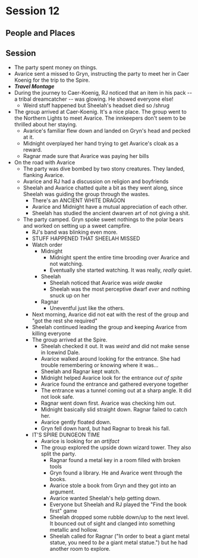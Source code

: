 
# Session 12
## People and Places
## Session
* The party spent money on things.	
* Avarice sent a missed to Gryn, instructing the party to meet her in Caer Koenig for the trip to the Spire.
* ***Travel Montage***
* During the journey to Caer-Koenig, RJ noticed that an item in his pack -- a tribal dreamcatcher -- was glowing. He showed everyone else!
	* Weird stuff happened but Sheelah's headset died so /shrug
* The group arrived at Caer-Koenig. It's a nice place. The group went to the Northern Lights to meet Avarice. The innkeepers don't seem to be thrilled about her staying.
	* Avarice's familiar flew down and landed on Gryn's head and pecked at it.
	* Midnight overplayed her hand trying to get Avarice's cloak as a reward.
	* Ragnar made sure that Avarice was paying her bills
* On the road with Avarice
	* The party was dive bombed by two stony creatures. They landed, flanking Avarice.
	* Avarice and RJ had a discussion on religion and boyfriends
	* Sheelah and Avarice chatted quite a bit as they went along, since Sheelah was guiding the group through the wastes.
		* There's an ANCIENT WHITE DRAGON
		* Avarice and Midnight have a mutual appreciation of each other.
		* Sheelah has studied the ancient dwarven art of not giving a shit.
	* The party camped. Gryn spoke sweet nothings to the polar bears and worked on setting up a sweet campfire.
		* RJ's band was blinking even more.
		* STUFF HAPPENED THAT SHEELAH MISSED
		* Watch order
			* Midnight
				* Midnight spent the entire time brooding over Avarice and not watching.
				* Eventually she started watching. It was really, _really_ quiet.
			* Sheelah
				* Sheelah noticed that Avarice was _wide awake_
				* Sheelah was the most perceptive dwarf _ever_ and nothing snuck up on her
			* Ragnar
				* Uneventful just like the others.
		* Next morning, Avarice did not eat with the rest of the group and "got the rest she required"
		* Sheelah continued leading the group and keeping Avarice from killing everyone
		* The group arrived at the Spire.
			* Sheelah checked it out. It was _weird_ and did not make sense in Icewind Dale.
			* Avarice walked around looking for the entrance. She had trouble remembering or knowing where it was...
			* Sheelah and Ragnar kept watch.
			* Midnight helped Avarice look for the entrance _out of spite_
			* Avarice found the entrance and gathered everyone together
			* The entrance was a tunnel coming out at a sharp angle. It did not look safe.
			* Ragnar went down first. Avarice was checking him out.
			* Midnight basically slid straight down. Ragnar failed to catch her.
			* Avarice gently floated down.
			* Gryn fell down hard, but had Ragnar to break his fall.
		* IT'S SPIRE DUNGEON TIME
			* Avarice is looking for an _artifact_
			* The group explored the upside down wizard tower. They also split the party.
				* Ragnar found a metal key in a room filled with broken tools
				* Gryn found a library. He and Avarice went through the books.
				* Avarice stole a book from Gryn and they got into an argument.
				* Avarice wanted Sheelah's help getting down.
				* Everyone but Sheelah and RJ played the "Find the book first" game
				* Sheelah dropped some rubble down/up to the next level. It bounced out of sight and clanged into something metallic and hollow.
				* Sheelah called for Ragnar ("In order to beat a giant metal statue, you need to _be_ a giant metal statue.") but he had another room to explore.
<!--stackedit_data:
eyJoaXN0b3J5IjpbMTcwOTE5ODEzMSwxODE5OTM2NDI3LDcxOT
MwNjM4Nyw2MzYyODQ4NywtMTM0MTk5NTg4OSwtMzUwOTgwMTEx
LDgyMzk4NjQ5NCwtNTk2Njk0NzAyLC0xOTg4MDA2NDEsLTYwNz
M2MjYyLC0zNTQwOTE0MzgsNjEyMDMyMzk1LC0xMDAzMTc1MTE4
LC0xNDU0OTkyMzM0LC0zMjg4Njc4ODAsMTgzNDMyMjcyLDE0MT
M5MTA5ODgsLTQzOTc2ODEyMiwtODM4MDY5NjY2LDExNjk0MDUz
NzZdfQ==
-->